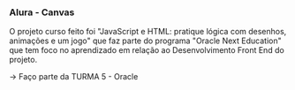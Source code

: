### Alura - Canvas

O projeto curso feito foi "JavaScript e HTML: pratique lógica com desenhos, animações e um jogo" que faz parte do programa "Oracle Next Education" que tem foco no aprendizado em relação ao Desenvolvimento Front End do projeto.

-> Faço parte da TURMA 5 - Oracle
